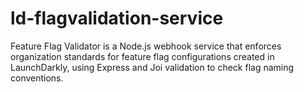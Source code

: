 # ld-flagvalidation-service
Feature Flag Validator is a Node.js webhook service that enforces organization standards for feature flag configurations created in LaunchDarkly, using Express and Joi validation to check flag naming conventions.
